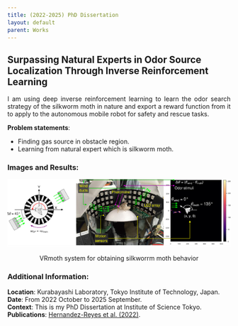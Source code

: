 ```yaml
---
title: (2022-2025) PhD Dissertation 
layout: default
parent: Works
---
```


## Surpassing Natural Experts in Odor Source Localization Through Inverse Reinforcement Learning

<div style="text-align: justify">I am using deep inverse reinforcement learning to learn the odor search strategy of the silkworm moth in nature and export a reward function from it to apply to the autonomous mobile robot for safety and rescue tasks. </div>

**Problem statements**:
* Finding gas source in obstacle region.
* Learning from natural expert which is silkworm moth.

### Images and Results:
<center>
  <img src="images/IRL.png" alt="Robot" width="600"/>
  <p>VRmoth system for obtaining silkworrm moth behavior</p>
</center>


### Additional Information:
**Location**: Kurabayashi Laboratory, Tokyo Institute of Technology, Japan.  
**Date**: From 2022 October to 2025 September.  
**Context**: This is my PhD Dissertation at Institute of Science Tokyo.  
**Publications**: [Hernandez-Reyes et al. (2022)](https://doi.org/10.1109/TMRB.2021.3129113).
